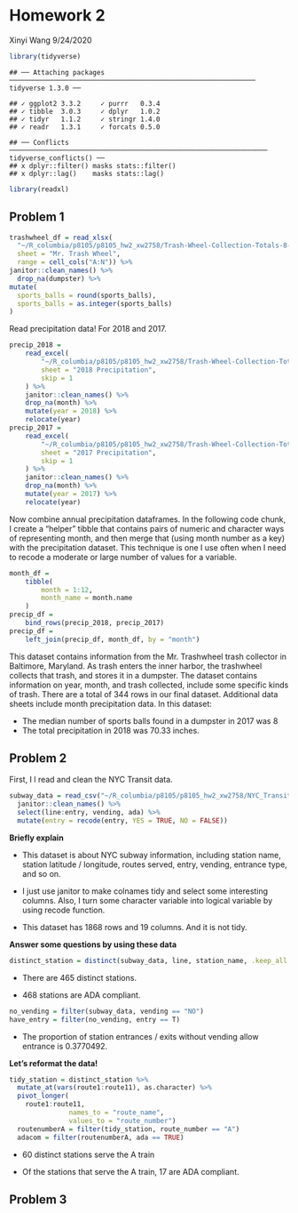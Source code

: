 Homework 2
================
Xinyi Wang
9/24/2020

``` r
library(tidyverse)
```

    ## ── Attaching packages ────────────────────────────────────────────────────────────── tidyverse 1.3.0 ──

    ## ✓ ggplot2 3.3.2     ✓ purrr   0.3.4
    ## ✓ tibble  3.0.3     ✓ dplyr   1.0.2
    ## ✓ tidyr   1.1.2     ✓ stringr 1.4.0
    ## ✓ readr   1.3.1     ✓ forcats 0.5.0

    ## ── Conflicts ───────────────────────────────────────────────────────────────── tidyverse_conflicts() ──
    ## x dplyr::filter() masks stats::filter()
    ## x dplyr::lag()    masks stats::lag()

``` r
library(readxl)
```

## Problem 1

``` r
trashwheel_df = read_xlsx(
  "~/R_columbia/p8105/p8105_hw2_xw2758/Trash-Wheel-Collection-Totals-8-6-19.xlsx",
  sheet = "Mr. Trash Wheel",
  range = cell_cols("A:N")) %>%
janitor::clean_names() %>%
  drop_na(dumpster) %>%
mutate(
  sports_balls = round(sports_balls),
  sports_balls = as.integer(sports_balls)
)
```

Read precipitation data\! For 2018 and 2017.

``` r
precip_2018 = 
    read_excel(
        "~/R_columbia/p8105/p8105_hw2_xw2758/Trash-Wheel-Collection-Totals-8-6-19.xlsx",
        sheet = "2018 Precipitation",
        skip = 1
    ) %>% 
    janitor::clean_names() %>% 
    drop_na(month) %>% 
    mutate(year = 2018) %>% 
    relocate(year)
precip_2017 = 
    read_excel(
        "~/R_columbia/p8105/p8105_hw2_xw2758/Trash-Wheel-Collection-Totals-8-6-19.xlsx",
        sheet = "2017 Precipitation",
        skip = 1
    ) %>% 
    janitor::clean_names() %>% 
    drop_na(month) %>% 
    mutate(year = 2017) %>% 
    relocate(year)
```

Now combine annual precipitation dataframes. In the following code
chunk, I create a “helper” tibble that contains pairs of numeric and
character ways of representing month, and then merge that (using month
number as a key) with the precipitation dataset. This technique is one I
use often when I need to recode a moderate or large number of values for
a variable.

``` r
month_df = 
    tibble(
        month = 1:12,
        month_name = month.name
    )
precip_df = 
    bind_rows(precip_2018, precip_2017)
precip_df =
    left_join(precip_df, month_df, by = "month")
```

This dataset contains information from the Mr. Trashwheel trash
collector in Baltimore, Maryland. As trash enters the inner harbor, the
trashwheel collects that trash, and stores it in a dumpster. The dataset
contains information on year, month, and trash collected, include some
specific kinds of trash. There are a total of 344 rows in our final
dataset. Additional data sheets include month precipitation data. In
this dataset:

  - The median number of sports balls found in a dumpster in 2017 was 8
  - The total precipitation in 2018 was 70.33 inches.

## Problem 2

First, I l read and clean the NYC Transit data.

``` r
subway_data = read_csv("~/R_columbia/p8105/p8105_hw2_xw2758/NYC_Transit_Subway_Entrance_And_Exit_Data.csv") %>%
  janitor::clean_names() %>%
  select(line:entry, vending, ada) %>%
  mutate(entry = recode(entry, YES = TRUE, NO = FALSE))
```

**Briefly explain**

  - This dataset is about NYC subway information, including station
    name, station latitude / longitude, routes served, entry, vending,
    entrance type, and so on.

  - I just use janitor to make colnames tidy and select some interesting
    columns. Also, I turn some character variable into logical variable
    by using recode function.

  - This dataset has 1868 rows and 19 columns. And it is not tidy.

**Answer some questions by using these data**

``` r
distinct_station = distinct(subway_data, line, station_name, .keep_all = TRUE)
```

  - There are 465 distinct stations.

  - 468 stations are ADA compliant.

<!-- end list -->

``` r
no_vending = filter(subway_data, vending == "NO")
have_entry = filter(no_vending, entry == T)
```

  - The proportion of station entrances / exits without vending allow
    entrance is 0.3770492.

**Let’s reformat the data\!**

``` r
tidy_station = distinct_station %>%
  mutate_at(vars(route1:route11), as.character) %>%
  pivot_longer(
    route1:route11,
               names_to = "route_name",
               values_to = "route_number")
  routenumberA = filter(tidy_station, route_number == "A")
  adacom = filter(routenumberA, ada == TRUE)
```

  - 60 distinct stations serve the A train

  - Of the stations that serve the A train, 17 are ADA compliant.

## Problem 3
